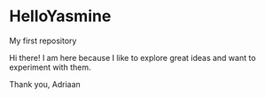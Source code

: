 # HelloYasmine
My first repository

Hi there! 
I am here because I like to explore great ideas and want to experiment with them. 

Thank you,
Adriaan
